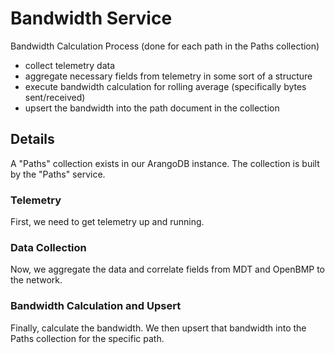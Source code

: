 # Bandwidth Service

Bandwidth Calculation Process 
(done for each path in the Paths collection)
- collect telemetry data
- aggregate necessary fields from telemetry in some sort of a structure
- execute bandwidth calculation for rolling average (specifically bytes sent/received) 
- upsert the bandwidth into the path document in the collection

## Details
A "Paths" collection exists in our ArangoDB instance. The collection is built by the "Paths" service.

### Telemetry
First, we need to get telemetry up and running.

### Data Collection
Now, we aggregate the data and correlate fields from MDT and OpenBMP to the network.

### Bandwidth Calculation and Upsert
Finally, calculate the bandwidth. We then upsert that bandwidth into the Paths collection for the specific path. 
